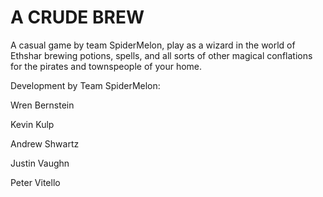 # A CRUDE BREW
A casual game by team SpiderMelon, play as a wizard in the world of Ethshar brewing potions, spells, and all sorts of other magical conflations for the pirates and townspeople of your home.

Development by Team SpiderMelon:

Wren Bernstein

Kevin Kulp

Andrew Shwartz

Justin Vaughn

Peter Vitello
